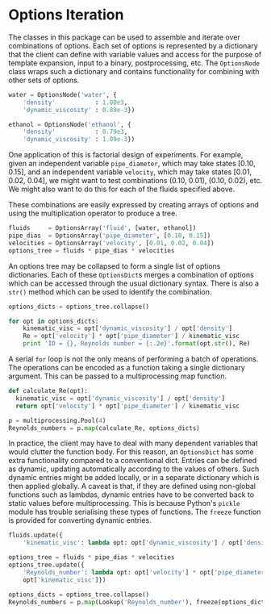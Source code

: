 # Options Iteration

The classes in this package can be used to assemble and iterate over
combinations of options.  Each set of options is represented by a
dictionary that the client can define with variable values and access
for the purpose of template expansion, input to a binary,
postprocessing, etc.  The `OptionsNode` class wraps such a dictionary
and contains functionality for combining with other sets of options.

```python
water = OptionsNode('water', {
    'density'           : 1.00e3,
    'dynamic_viscosity' : 0.89e-3})

ethanol = OptionsNode('ethanol', {
    'density'           : 0.79e3,
    'dynamic_viscosity' : 1.09e-3})
```

One application of this is factorial design of experiments.  For
example, given an independent variable `pipe_diameter`, which may take
states [0.10, 0.15], and an independent variable `velocity`, which
may take states [0.01, 0.02, 0.04], we might want to test
combinations (0.10, 0.01), (0.10, 0.02), etc.  We might also want
to do this for each of the fluids specified above.

These combinations are easily expressed by creating arrays of options
and using the multiplication operator to produce a tree.
  
```python
fluids     = OptionsArray('fluid', [water, ethanol])
pipe_dias  = OptionsArray('pipe_diameter', [0.10, 0.15])
velocities = OptionsArray('velocity', [0.01, 0.02, 0.04])
options_tree = fluids * pipe_dias * velocities
```

An options tree may be collapsed to form a single list of options
dictionaries.  Each of these `OptionsDict`s merges a combination of
options which can be accessed through the usual dictionary syntax.
There is also a `str()` method which can be used to identify the
combination.
  
```python
options_dicts = options_tree.collapse()

for opt in options_dicts:
    kinematic_visc = opt['dynamic_viscosity'] / opt['density']
    Re = opt['velocity'] * opt['pipe_diameter'] / kinematic_visc
    print 'ID = {}, Reynolds number = {:.2e}'.format(opt.str(), Re)
```
  
A serial `for` loop is not the only means of performing a batch of
operations.  The operations can be encoded as a function taking a
single dictionary argument.  This can be passed to a multiprocessing
map function.
  
```python
def calculate_Re(opt):
  kinematic_visc = opt['dynamic_viscosity'] / opt['density']
  return opt['velocity'] * opt['pipe_diameter'] / kinematic_visc

p = multiprocessing.Pool(4)
Reynolds_numbers = p.map(calculate_Re, options_dicts)
```

In practice, the client may have to deal with many dependent variables
that would clutter the function body.  For this reason, an
`OptionsDict` has some extra functionality compared to a conventional
dict.  Entries can be defined as dynamic, updating automatically
according to the values of others.  Such dynamic entries might be
added locally, or in a separate dictionary which is then applied
globally.  A caveat is that, if they are defined using non-global
functions such as lambdas, dynamic entries have to be converted back
to static values before multiprocessing.  This is because Python's
`pickle` module has trouble serialising these types of functions.  The
`freeze` function is provided for converting dynamic entries.

```python
fluids.update({
    'kinematic_visc': lambda opt: opt['dynamic_viscosity'] / opt['density']})

options_tree = fluids * pipe_dias * velocities
options_tree.update({
    'Reynolds_number': lambda opt: opt['velocity'] * opt['pipe_diameter'] / 
    opt['kinematic_visc']})

options_dicts = options_tree.collapse()
Reynolds_numbers = p.map(Lookup('Reynolds_number'), freeze(options_dicts))
```
